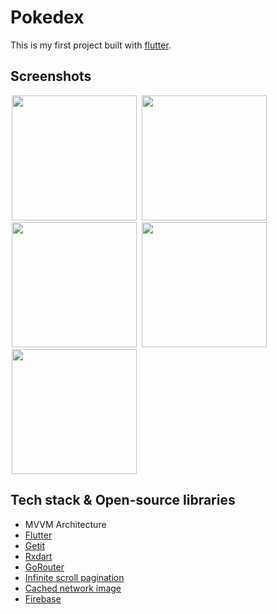 # Pokedex
This is my first project built with [flutter](https://flutter.dev/).

## Screenshots
<img src="https://github.com/phamvanducdev/Pokedex/assets/117205261/4263b9b8-b476-4e71-82fc-0dee0030a6cb" width="200" hspace="2">
<img src="https://github.com/phamvanducdev/Pokedex/assets/117205261/b30ffe3c-5102-4f30-aebf-540f0c9ffa83" width="200" hspace="2">
<img src="https://github.com/phamvanducdev/Pokedex/assets/117205261/7ebc7aac-cb32-48bc-b1a8-3f3d2f46a307" width="200" hspace="2">
<img src="https://github.com/phamvanducdev/Pokedex/assets/117205261/dc7479c6-b57d-4c47-804a-facff5e75815" width="200" hspace="2">
<img src="https://github.com/phamvanducdev/Pokedex/assets/117205261/5b21d378-55e2-4303-acae-796db7a96676" width="200" hspace="2">

## Tech stack & Open-source libraries
- MVVM Architecture
- [Flutter](https://flutter.dev/)
- [Getit](https://pub.dev/packages/get_it)
- [Rxdart](https://pub.dev/packages/rxdart)
- [GoRouter](https://pub.dev/packages/go_router)
- [Infinite scroll pagination](https://pub.dev/packages/infinite_scroll_pagination)
- [Cached network image](https://pub.dev/packages/cached_network_image)
- [Firebase](https://pub.dev/packages/firebase_core)
